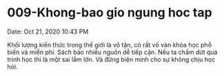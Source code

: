 # 009-Khong-bao gio ngung hoc tap

Date: Oct 21, 2020 10:43 PM

Khối lượng kiến thức trong thế giới là vô tận, có rất vô vàn khóa học phổ biến và miễn phí. Sách báo nhiều nguồn dễ tiếp cận. Nếu ta chấm dứt quá trình học thì là một sai lầm lớn. Và đừng biện minh cho sự không chịu học hỏi.